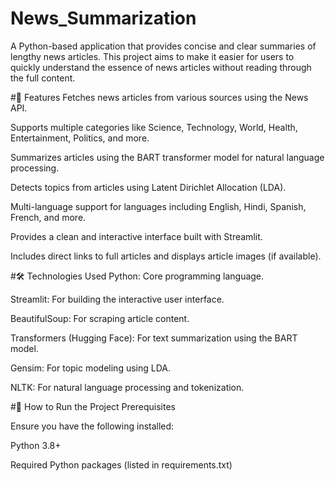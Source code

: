 # News_Summarization

A Python-based application that provides concise and clear summaries of lengthy news articles. This project aims to make it easier for users to quickly understand the essence of news articles without reading through the full content.

#🌟 Features
Fetches news articles from various sources using the News API.

Supports multiple categories like Science, Technology, World, Health, Entertainment, Politics, and more.

Summarizes articles using the BART transformer model for natural language processing.

Detects topics from articles using Latent Dirichlet Allocation (LDA).

Multi-language support for languages including English, Hindi, Spanish, French, and more.

Provides a clean and interactive interface built with Streamlit.

Includes direct links to full articles and displays article images (if available).

#🛠️ Technologies Used
Python: Core programming language.

Streamlit: For building the interactive user interface.

BeautifulSoup: For scraping article content.

Transformers (Hugging Face): For text summarization using the BART model.

Gensim: For topic modeling using LDA.

NLTK: For natural language processing and tokenization.

#🚀 How to Run the Project
Prerequisites

Ensure you have the following installed:

Python 3.8+

Required Python packages (listed in requirements.txt)
